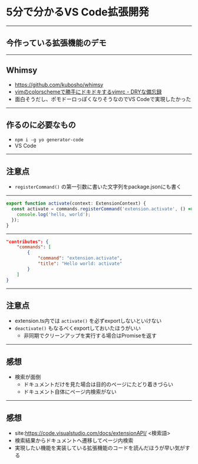<!--top-->
# 5分で分かるVS Code拡張開発

-----
## 今作っている拡張機能のデモ

-----
## Whimsy

- https://github.com/kubosho/whimsy
- [vimのcolorschemeで勝手にドキドキするvimrc \- DRYな備忘録](http://otiai10.hatenablog.com/entry/2017/05/11/134057)
- 面白そうだし、ポモドーロっぽくなりそうなのでVS Codeで実現したかった

-----
## 作るのに必要なもの

- `npm i -g yo generator-code`
- VS Code

-----
## 注意点

- `registerCommand()` の第一引数に書いた文字列をpackage.jsonにも書く

-----
<!--code-->
```javascript
export function activate(context: ExtensionContext) {
  const activate = commands.registerCommand('extension.activate', () => {
    console.log('hello, world');
  });
}
```

-----
<!--code-->
```json
"contributes": {
    "commands": [
        {
            "command": "extension.activate",
            "title": "Hello world: activate"
        }
    ]
}
```

-----
## 注意点

- extension.ts内では `activate()` を必ずexportしないといけない
- `deactivate()` もなるべくexportしておいたほうがいい
  - 非同期でクリーンアップを実行する場合はPromiseを返す

-----
## 感想

- 検索が面倒
  - ドキュメントだけを見た場合は目的のページにたどり着きづらい
  - ドキュメント自体にページ内検索がない

-----
## 感想

- site:https://code.visualstudio.com/docs/extensionAPI/ <検索語>
- 検索結果からドキュメントへ遷移してページ内検索
- 実現したい機能を実装している拡張機能のコードを読んだほうが早い気がする
